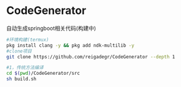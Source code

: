 # CodeGenerator
自动生成springboot相关代码(构建中)
```bash
#环境构建(termux)
pkg install clang -y && pkg add ndk-multilib -y
#clone项目
git clone https://github.com/reigadegr/CodeGenerator --depth 1

#1，传统方法编译
cd $(pwd)/CodeGenerator/src
sh build.sh
```
